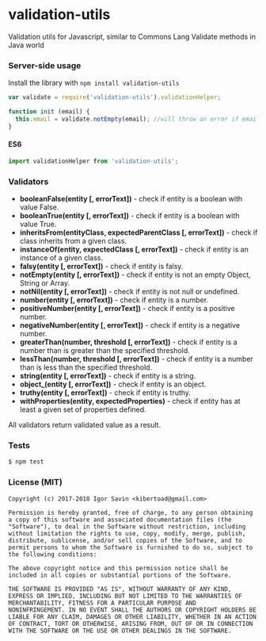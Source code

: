 # validation-utils

Validation utils for Javascript, similar to Commons Lang Validate methods in Java world

### Server-side usage

Install the library with `npm install validation-utils`

```javascript
var validate = require('validation-utils').validationHelper;

function init (email) {
  this.email = validate.notEmpty(email); //will throw an error if email is not provided
}
```

#### ES6

```javascript
import validationHelper from 'validation-utils';
```

### Validators

- **booleanFalse(entity [, errorText])** - check if entity is a boolean with value False.
- **booleanTrue(entity [, errorText])** - check if entity is a boolean with value True.
- **inheritsFrom(entityClass, expectedParentClass [, errorText])** - check if class inherits from a given class.
- **instanceOf(entity, expectedClass [, errorText])** - check if entity is an instance of a given class.
- **falsy(entity [, errorText])** - check if entity is falsy.
- **notEmpty(entity [, errorText])** - check if entity is not an empty Object, String or Array.
- **notNil(entity [, errorText])** - check if entity is not null or undefined.
- **number(entity [, errorText])** - check if entity is a number.
- **positiveNumber(entity [, errorText])** - check if entity is a positive number.
- **negativeNumber(entity [, errorText])** - check if entity is a negative number.
- **greaterThan(number, threshold [, errorText])** - check if entity is a number than is greater than the specified threshold.
- **lessThan(number, threshold [, errorText])** - check if entity is a number than is less than the specified threshold.
- **string(entity [, errorText])** - check if entity is a string.
- **object_(entity [, errorText])** - check if entity is an object.
- **truthy(entity [, errorText])** - check if entity is truthy.
- **withProperties(entity, expectedProperties)** - check if entity has at least a given set of properties defined.

All validators return validated value as a result.

### Tests

```sh
$ npm test
```

### License (MIT)

```
Copyright (c) 2017-2018 Igor Savin <kibertoad@gmail.com>

Permission is hereby granted, free of charge, to any person obtaining
a copy of this software and associated documentation files (the
"Software"), to deal in the Software without restriction, including
without limitation the rights to use, copy, modify, merge, publish,
distribute, sublicense, and/or sell copies of the Software, and to
permit persons to whom the Software is furnished to do so, subject to
the following conditions:

The above copyright notice and this permission notice shall be
included in all copies or substantial portions of the Software.

THE SOFTWARE IS PROVIDED "AS IS", WITHOUT WARRANTY OF ANY KIND,
EXPRESS OR IMPLIED, INCLUDING BUT NOT LIMITED TO THE WARRANTIES OF
MERCHANTABILITY, FITNESS FOR A PARTICULAR PURPOSE AND
NONINFRINGEMENT. IN NO EVENT SHALL THE AUTHORS OR COPYRIGHT HOLDERS BE
LIABLE FOR ANY CLAIM, DAMAGES OR OTHER LIABILITY, WHETHER IN AN ACTION
OF CONTRACT, TORT OR OTHERWISE, ARISING FROM, OUT OF OR IN CONNECTION
WITH THE SOFTWARE OR THE USE OR OTHER DEALINGS IN THE SOFTWARE.
```
